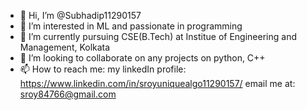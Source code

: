 - 👋 Hi, I’m @Subhadip11290157
- 👀 I’m interested in ML and passionate in programming
- 🌱 I’m currently pursuing CSE(B.Tech) at Institue of Engineering and Management, Kolkata
- 💞️ I’m looking to collaborate on any projects on python, C++
- 📫 How to reach me: 
          my linkedIn profile: https://www.linkedin.com/in/sroyuniquealgo11290157/ 
          email me at: sroy84766@gmail.com 

<!---
Subhadip11290157/Subhadip11290157 is a ✨ special ✨ repository because its `README.md` (this file) appears on your GitHub profile.
You can click the Preview link to take a look at your changes.
--->
